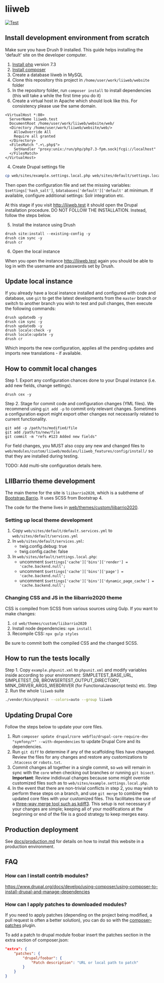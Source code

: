 # liiweb

[![Test](https://github.com/africanlii/liiweb/actions/workflows/test.yml/badge.svg)](https://github.com/africanlii/liiweb/actions/workflows/test.yml)


## Install development environment from scratch

Make sure you have Drush 9 installed. This guide helps installing the 'default' site on the developer computer.

1. [Install php](https://www.php.net/manual/en/install.general.php) version 7.3
2. [Install composer](https://getcomposer.org/doc/00-intro.md#installation-linux-unix-macos)
3. Create a database liiweb in MySQL
4. Clone this repository this project in `/home/user/work/liiweb/website` folder
5. In the repository folder, run `composer install` to install dependencies (this will take a while the first time you do it)
6. Create a virtual host in Apache which should look like this. For consistency please use the same domain.
```apacheconfig
<VirtualHost *:80>
  ServerName liiweb.test
  DocumentRoot /home/user/work/liiweb/website/web/
  <Directory /home/user/work/liiweb/website/web/>
    AllowOverride All
    Require all granted
  </Directory>
  <FilesMatch ".+\.php$">
    SetHandler "proxy:unix:/run/php/php7.3-fpm.sock|fcgi://localhost"
  </FilesMatch>
</VirtualHost>
```
4. Create Drupal settings file
```bash
cp web/sites/example.settings.local.php web/sites/default/settings.local.php
```
Then open the configuration file and set the missing variables: `$settings['hash_salt']`, `$databases['default']['default'` at minimum. If available, configure additional settings: Solr integration etc.

At this stage if you visit http://liiweb.test it should open the Drupal installation procedure. DO NOT FOLLOW THE INSTALLATION. Instead, follow the steps below.

5. Install the instance using Drush
```shell script
drush site:install --existing-config -y
drush cim sync -y
drush cr
```
6. Open the local instance

When you open the instance http://liiweb.test again you should be able to log in with the username and passwords set by Drush.

## Update local instance

If you already have a local instance installed and configured with code and database, use `git` to get the latest developments from the `master` branch or switch to another branch you wish to test and pull changes, then execute the following commands:
```shell script
drush updatedb -y
drush cim sync -y
drush updatedb -y
drush locale:check -y
drush locale:update -y
drush cr
```

Which imports the new configuration, applies all the pending updates and imports new translations - if available.

## How to commit local changes

Step 1. Export any configuration chances done to your Drupal instance (i.e. add new fields, change settings).

```shell script
drush cex -y
```

Step 2. Stage for commit code and configuration changes (YML files). We recommend using `git add -p` to commit only relevant changes. Sometimes a configuration export might export other changes not necessarily related to current functionality.

```shell script
git add -p /path/to/modified/file
git add /path/to/new/file
git commit -m "refs #123 Added new fields"
```

For field changes, you MUST also copy any new and changed files to `web/modules/custom/liiweb/modules/liiweb_features/config/install/` so that they are
installed during testing.

TODO: Add multi-site configuration details here.

## LIIBarrio theme development

The main theme for the site is `liibarrio2020`, which is a subtheme of [Bootstrap Barrio](https://www.drupal.org/project/bootstrap_barrio).
It uses SCSS from Bootstrap 4.

The code for the theme lives in [web/themes/custom/liibarrio2020](web/themes/custom/liibarrio2020).

### Setting up local theme development

1. Copy `web/sites/default/default.services.yml` to `web/sites/default/services.yml`
2. In `web/sites/default/services.yml`:
    * twig.config.debug: true
    * twig.config.cache: false
3. In `web/sites/default/settings.local.php`:
    * uncomment `$settings['cache']['bins']['render'] = 'cache.backend.null';`
    * uncomment `$settings['cache']['bins']['page'] = 'cache.backend.null';`
    * uncomment `$settings['cache']['bins']['dynamic_page_cache'] = 'cache.backend.null';`

### Changing CSS and JS in the liibarrio2020 theme

CSS is compiled from SCSS from various sources using Gulp. If you want to make changes:

1. `cd web/themes/custom/liibarrio2020`
2. Install node dependencies: `npm install`
3. Recompile CSS: `npx gulp styles`

Be sure to commit both the compiled CSS and the changed SCSS.


## How to run the tests locally

Step 1. Copy `example.phpunit.xml` to `phpunit.xml` and modify variables inside according to your environment: SIMPLETEST_BASE_URL, SIMPLETEST_DB, BROWSERTEST_OUTPUT_DIRECTORY, MINK_DRIVER_ARGS_WEBDRIVER (for FunctionalJavascript tests) etc.
Step 2. Run the whole `liiweb` suite
```bash
./vendor/bin/phpunit --colors=auto --group liiweb
```

## Updating Drupal Core

Follow the steps below to update your core files.

1. Run `composer update drupal/core webflo/drupal-core-require-dev "symfony/*" --with-dependencies` to update Drupal Core and its dependencies.
1. Run `git diff` to determine if any of the scaffolding files have changed. Review the files for any changes and restore any customizations to `.htaccess` or `robots.txt`.
1. Commit changes all together in a single commit, so `web` will remain in sync with the `core` when checking out branches or running `git bisect`. **Important**: Review indidivual changes because some might override customized files such as to `web/sites/example.settings.local.php`.
1. In the event that there are non-trivial conflicts in step 2, you may wish to perform these steps on a branch, and use `git merge` to combine the updated core files with your customized files. This facilitates the use of a [three-way merge tool such as kdiff3](http://www.gitshah.com/2010/12/how-to-setup-kdiff-as-diff-tool-for-git.html). This setup is not necessary if your changes are simple; keeping all of your modifications at the beginning or end of the file is a good strategy to keep merges easy.

## Production deployment

See [docs/production.md](docs/production.md) for details on how to install this website in a production environment.

## FAQ


### How can I install contrib modules?

https://www.drupal.org/docs/develop/using-composer/using-composer-to-install-drupal-and-manage-dependencies

### How can I apply patches to downloaded modules?

If you need to apply patches (depending on the project being modified, a pull
request is often a better solution), you can do so with the
[composer-patches](https://github.com/cweagans/composer-patches) plugin.

To add a patch to drupal module foobar insert the patches section in the extra
section of composer.json:
```json
"extra": {
    "patches": {
        "drupal/foobar": {
            "Patch description": "URL or local path to patch"
        }
    }
}
```

